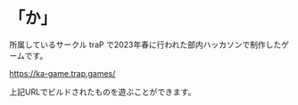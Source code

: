 # 「か」
所属しているサークル traP で2023年春に行われた部内ハッカソンで制作したゲームです。

https://ka-game.trap.games/

上記URLでビルドされたものを遊ぶことができます。
